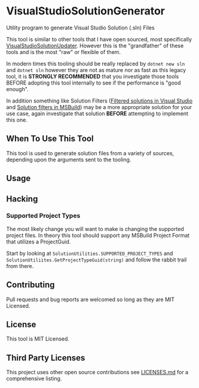 # VisualStudioSolutionGenerator
Utility program to generate Visual Studio Solution (.sln) Files

This tool is similar to other tools that I have open sourced, most specifically [VisualStudioSolutionUpdater](https://github.com/aolszowka/VisualStudioSolutionUpdater). However this is the "grandfather" of these tools and is the most "raw" or flexible of them.

In modern times this tooling should be really replaced by `dotnet new sln` and `dotnet sln` however they are not as mature nor as fast as this legacy tool, it is **STRONGLY RECOMMENDED** that you investigate those tools BEFORE adopting this tool internally to see if the performance is "good enough".

In addition something like Solution Filters ([Filtered solutions in Visual Studio](https://docs.microsoft.com/en-us/visualstudio/ide/filtered-solutions?view=vs-2019) and [Solution filters in MSBuild](https://docs.microsoft.com/en-us/visualstudio/msbuild/solution-filters?view=vs-2019)) may be a more appropriate solution for your use case, again investigate that solution **BEFORE** attempting to implement this one.

## When To Use This Tool
This tool is used to generate solution files from a variety of sources, depending upon the arguments sent to the tooling.

## Usage

## Hacking
### Supported Project Types
The most likely change you will want to make is changing the supported project files. In theory this tool should support any MSBuild Project Format that utilizes a ProjectGuid.

Start by looking at `SolutionUtilities.SUPPORTED_PROJECT_TYPES` and `SolutionUtiliites.GetProjectTypeGuid(string)` and follow the rabbit trail from there.

## Contributing
Pull requests and bug reports are welcomed so long as they are MIT Licensed.

## License
This tool is MIT Licensed.

## Third Party Licenses
This project uses other open source contributions see [LICENSES.md](LICENSES.md) for a comprehensive listing.
